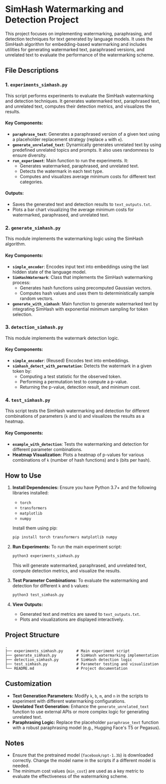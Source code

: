 
# SimHash Watermarking and Detection Project

This project focuses on implementing watermarking, paraphrasing, and detection techniques for text generated by language models. It uses the SimHash algorithm for embedding-based watermarking and includes utilities for generating watermarked text, paraphrased versions, and unrelated text to evaluate the performance of the watermarking scheme.

## File Descriptions

### 1. `experiments_simhash.py`

This script performs experiments to evaluate the SimHash watermarking and detection techniques. It generates watermarked text, paraphrased text, and unrelated text, computes their detection metrics, and visualizes the results.

#### Key Components:

- **`paraphrase_text`**: Generates a paraphrased version of a given text using a placeholder replacement strategy (replace `a` with `e`).
- **`generate_unrelated_text`**: Dynamically generates unrelated text by using predefined unrelated topics and prompts. It also uses randomness to ensure diversity.
- **`run_experiment`**: Main function to run the experiments. It:
  - Generates watermarked, paraphrased, and unrelated text.
  - Detects the watermark in each text type.
  - Computes and visualizes average minimum costs for different text categories.

#### Outputs:

- Saves the generated text and detection results to `text_outputs.txt`.
- Plots a bar chart visualizing the average minimum costs for watermarked, paraphrased, and unrelated text.

### 2. `generate_simhash.py`

This module implements the watermarking logic using the SimHash algorithm.

#### Key Components:

- **`simple_encoder`**: Encodes input text into embeddings using the last hidden state of the language model.
- **`SimHashWatermark`**: Class that implements the SimHash watermarking process:
  - Generates hash functions using precomputed Gaussian vectors.
  - Computes hash values and uses them to deterministically sample random vectors.
- **`generate_with_simhash`**: Main function to generate watermarked text by integrating SimHash with exponential minimum sampling for token selection.

### 3. `detection_simhash.py`

This module implements the watermark detection logic.

#### Key Components:

- **`simple_encoder`**: (Reused) Encodes text into embeddings.
- **`simhash_detect_with_permutation`**: Detects the watermark in a given token by:
  - Computing a test statistic for the observed token.
  - Performing a permutation test to compute a p-value.
  - Returning the p-value, detection result, and minimum cost.

### 4. `test_simhash.py`

This script tests the SimHash watermarking and detection for different combinations of parameters (`k` and `b`) and visualizes the results as a heatmap.

#### Key Components:

- **`example_with_detection`**: Tests the watermarking and detection for different parameter combinations.
- **Heatmap Visualization**: Plots a heatmap of p-values for various combinations of `k` (number of hash functions) and `b` (bits per hash).

## How to Use

1. **Install Dependencies:**
   Ensure you have Python 3.7+ and the following libraries installed:

   - `torch`
   - `transformers`
   - `matplotlib`
   - `numpy`

   Install them using pip:

   ```bash
   pip install torch transformers matplotlib numpy
   ```

2. **Run Experiments:**
   To run the main experiment script:

   ```bash
   python3 experiments_simhash.py
   ```

   This will generate watermarked, paraphrased, and unrelated text, compute detection metrics, and visualize the results.

3. **Test Parameter Combinations:**
   To evaluate the watermarking and detection for different `k` and `b` values:

   ```bash
   python3 test_simhash.py
   ```

4. **View Outputs:**

   - Generated text and metrics are saved to `text_outputs.txt`.
   - Plots and visualizations are displayed interactively.

## Project Structure

```
.
├── experiments_simhash.py      # Main experiment script
├── generate_simhash.py         # SimHash watermarking implementation
├── detection_simhash.py        # SimHash detection logic
├── test_simhash.py             # Parameter testing and visualization
└── README.md                   # Project documentation
```

## Customization

- **Text Generation Parameters:** Modify `k`, `b`, `m`, and `n` in the scripts to experiment with different watermarking configurations.
- **Unrelated Text Generation:** Enhance the `generate_unrelated_text` function to use external APIs or more complex logic for generating unrelated text.
- **Paraphrasing Logic:** Replace the placeholder `paraphrase_text` function with a robust paraphrasing model (e.g., Hugging Face's T5 or Pegasus).

## Notes

- Ensure that the pretrained model (`facebook/opt-1.3b`) is downloaded correctly. Change the model name in the scripts if a different model is needed.
- The minimum cost values (`min_cost`) are used as a key metric to evaluate the effectiveness of the watermarking scheme.

